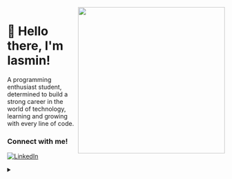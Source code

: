 <img align="right" height="340" src="https://github.com/devIasminSilva/devIasminSilva/assets/143299286/c67fe686-e1cf-48de-9409-5a59b101b1b6">

<h1>
💜 Hello there, I'm Iasmin!
</h1>
A programming enthusiast student, determined to build a strong career in the world of technology, learning and growing with every line of code.

<h3 align="left">Connect with me! </h3>

[![LinkedIn](https://img.shields.io/badge/-LinkedIn-000?style=for-the-badge&logo=linkedin&logoColor=FF00F6&color:FFF)](https://www.linkedin.com/in/deviasminsilva/)


<details align="left">
  <summary></summary> 
 
  - Badge by <a href="https://shields.io/">shields.io</a><br>
  - Computer vector created by <a href="https://www.freepik.com/author/fullvector">Fullvector</a><br>
</details>
